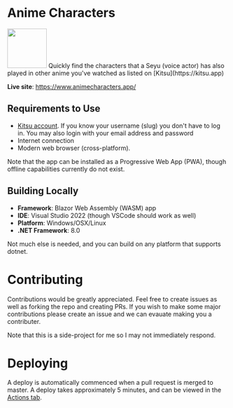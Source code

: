 # Anime Characters
<img src="http://thankful-hill-03c7b7e1e.azurestaticapps.net/icon-512.png" width="90" height="90" />
Quickly find the characters that a Seyu (voice actor) has also played in other anime you've watched as listed on [Kitsu](https://kitsu.app)

**Live site**: https://www.animecharacters.app/

## Requirements to Use
 - [Kitsu account](https://kitsu.app). If you know your username (slug) you don't have to log in. You may also login with your email address and password
 - Internet connection
 - Modern web browser (cross-platform).
 
 Note that the app can be installed as a Progressive Web App (PWA), though offline capabilities currently do not exist.
 
 ## Building Locally
 - **Framework**: Blazor Web Assembly (WASM) app
 - **IDE**: Visual Studio 2022 (though VSCode should work as well)
 - **Platform**: Windows/OSX/Linux
 - **.NET Framework**: 8.0

Not much else is needed, and you can build on any platform that supports dotnet.

# Contributing
Contributions would be greatly appreciated. Feel free to create issues as well as forking the repo and creating PRs.
If you wish to make some major contributions please create an issue and we can evauate making you a contributer.

Note that this is a side-project for me so I may not immediately respond.

# Deploying
A deploy is automatically commenced when a pull request is merged to master. A deploy takes approximately 5 minutes, and can be viewed in the [Actions tab](https://github.com/nolanblew/AnimeCharacters/actions/workflows/azure-static-web-apps-thankful-hill-03c7b7e1e.yml).
